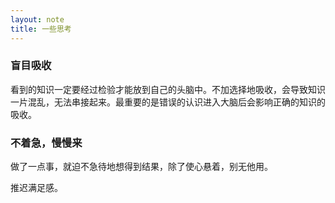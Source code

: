 ```yaml
---
layout: note
title: 一些思考
---
```


### 盲目吸收
看到的知识一定要经过检验才能放到自己的头脑中。不加选择地吸收，会导致知识一片混乱，无法串接起来。最重要的是错误的认识进入大脑后会影响正确的知识的吸收。

### 不着急，慢慢来
做了一点事，就迫不急待地想得到结果，除了使心悬着，别无他用。

推迟满足感。